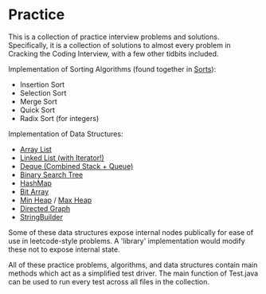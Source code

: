 # Practice

This is a collection of practice interview problems and solutions. Specifically, it is a collection of solutions to almost every problem in Cracking the Coding Interview, with a few other tidbits included.

Implementation of Sorting Algorithms (found together in [Sorts](https://github.com/bdunko/Practice/blob/master/src/sortsearch/Sorts.java)):
* Insertion Sort
* Selection Sort
* Merge Sort
* Quick Sort
* Radix Sort (for integers)

Implementation of Data Structures:
* [Array List](https://github.com/bdunko/Practice/blob/master/src/datastructures/BArrayList.java)
* [Linked List (with Iterator!)](https://github.com/bdunko/Practice/blob/master/src/datastructures/BLinkedList.java)
* [Deque (Combined Stack + Queue)](https://github.com/bdunko/Practice/blob/master/src/datastructures/BDeque.java)
* [Binary Search Tree](https://github.com/bdunko/Practice/blob/master/src/datastructures/BBinarySearchTree.java)
* [HashMap](https://github.com/bdunko/Practice/blob/master/src/datastructures/BHashMap.java)
* [Bit Array](https://github.com/bdunko/Practice/blob/master/src/datastructures/BBitArray.java)
* [Min Heap](https://github.com/bdunko/Practice/blob/master/src/datastructures/BMinHeap.java) / [Max Heap](https://github.com/bdunko/Practice/blob/master/src/datastructures/BMaxHeap.java)
* [Directed Graph](https://github.com/bdunko/Practice/blob/master/src/datastructures/BGraph.java)
* [StringBuilder](https://github.com/bdunko/Practice/blob/master/src/datastructures/BStringBuilder.java)

Some of these data structures expose internal nodes publically for ease of use in leetcode-style problems. A 'library' implementation would modify these not to expose internal state.

All of these practice problems, algorithms, and data structures contain main methods which act as a simplified test driver. The main function of Test.java can be used to run every test across all files in the collection.
